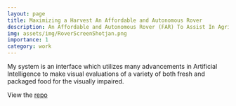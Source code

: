 ```yaml
---
layout: page
title: Maximizing a Harvest An Affordable and Autonomous Rover 
description: An Affordable and Autonomous Rover (FAR) To Assist In Agricultural Production For Lower-Income Countries
img: assets/img/RoverScreenShotjan.png
importance: 1
category: work
---
```


My system is an interface which utilizes many advancements in Artificial Intelligence to make visual evaluations of a variety of both fresh and packaged food for the visually impaired.

View the [repo](https://github.com/SarthakJaingit/Artificially-Intelligent-Food-Assistant-for-the-Visually-Impaired)

